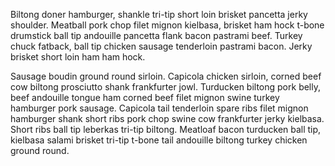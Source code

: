 <!--
template = post
title = Counting Bits
-->
Biltong doner hamburger, shankle tri-tip short loin brisket pancetta jerky shoulder. Meatball pork chop filet mignon kielbasa, brisket ham hock t-bone drumstick ball tip andouille pancetta flank bacon pastrami beef. Turkey chuck fatback, ball tip chicken sausage tenderloin pastrami bacon. Jerky brisket short loin ham ham hock.

Sausage boudin ground round sirloin. Capicola chicken sirloin, corned beef cow biltong prosciutto shank frankfurter jowl. Turducken biltong pork belly, beef andouille tongue ham corned beef filet mignon swine turkey hamburger pork sausage. Capicola tail tenderloin spare ribs filet mignon hamburger shank short ribs pork chop swine cow frankfurter jerky kielbasa. Short ribs ball tip leberkas tri-tip biltong. Meatloaf bacon turducken ball tip, kielbasa salami brisket tri-tip t-bone tail andouille biltong turkey chicken ground round.